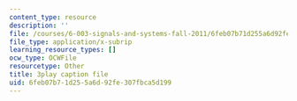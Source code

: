```yaml
---
content_type: resource
description: ''
file: /courses/6-003-signals-and-systems-fall-2011/6feb07b71d255a6d92fe307fbca5d199_5w2BvCPuYY0.vtt
file_type: application/x-subrip
learning_resource_types: []
ocw_type: OCWFile
resourcetype: Other
title: 3play caption file
uid: 6feb07b7-1d25-5a6d-92fe-307fbca5d199
---
```

